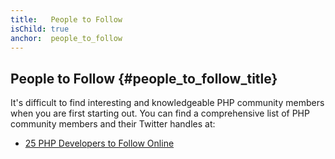 ```yaml
---
title:   People to Follow
isChild: true
anchor:  people_to_follow
---
```


## People to Follow {#people_to_follow_title}

It's difficult to find interesting and knowledgeable PHP
community members when you are first starting out. You can
find a comprehensive list of PHP community members and their
Twitter handles at:

* [25 PHP Developers to Follow Online][php-developers-to-follow]


[php-developers-to-follow]: https://blog.newrelic.com/2014/05/02/25-php-developers-follow-online/
